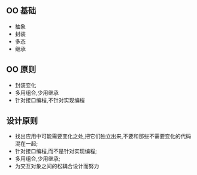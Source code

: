 ## OO 基础
* 抽象
* 封装
* 多态
* 继承

## OO 原则
* 封装变化
* 多用组合,少用继承
* 针对接口编程,不针对实现编程

## 设计原则
* 找出应用中可能需要变化之处,把它们独立出来,不要和那些不需要变化的代码混在一起;
* 针对接口编程,而不是针对实现编程;
* 多用组合,少用继承;
* 为交互对象之间的松耦合设计而努力